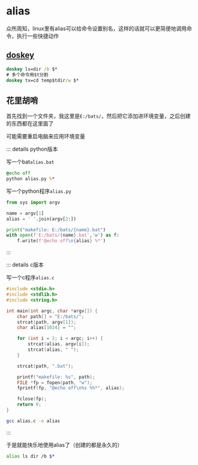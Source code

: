 # alias

众所周知，linux里有alias可以给命令设置别名，这样的话就可以更简便地调用命令，执行一些快捷动作

## [doskey](https://learn.microsoft.com/zh-cn/windows-server/administration/windows-commands/doskey)

```bat
doskey ls=dir /b $*
# 多个命令用$t分割
doskey tx=cd temp$tdir/w $*
```

## 花里胡哨

首先找到一个文件夹，我这里是`E:/bats/`，然后把它添加进环境变量，之后创建的东西都在这里面了

可能需要重启电脑来应用环境变量

::: details python版本

写一个bat`alias.bat`

```bat
@echo off
python alias.py %*
```

写一个python程序`alias.py`

```py
from sys import argv

name = argv[1]
alias = ' '.join(argv[2:])

print("makefile: E:/bats/{name}.bat")
with open(f'E:/bats/{name}.bat','w') as f:
    f.write(f'@echo off\n{alias} %*')
```

:::

::: details c版本

写一个c程序`alias.c`

```c
#include <stdio.h>
#include <stdlib.h>
#include <string.h>

int main(int argc, char *argv[]) {
    char path[] = "E:/bats/";
    strcat(path, argv[1]);
    char alias[1024] = "";

    for (int i = 2; i < argc; i++) {
        strcat(alias, argv[i]);
        strcat(alias, " ");
    }

    strcat(path, ".bat");

    printf("makefile: %s", path);
    FILE *fp = fopen(path, "w");
    fprintf(fp, "@echo off\n%s %%*", alias);

    fclose(fp);
    return 0;
}
```

```sh
gcc alias.c -o alias
```

:::

于是就能快乐地使用alias了（创建的都是永久的）

```sh
alias ls dir /b $*
```